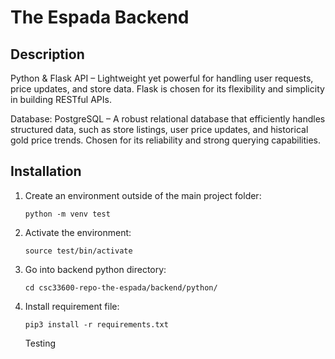 # The Espada Backend

## Description
Python & Flask API – Lightweight yet powerful for handling user requests, price updates, and store data. Flask is chosen for its flexibility and simplicity in building RESTful APIs.

Database: PostgreSQL – A robust relational database that efficiently handles structured data, such as store listings, user price updates, and historical gold price trends. Chosen for its reliability and strong querying capabilities.

## Installation
1. Create an environment outside of the main project folder:
   ```
   python -m venv test
    ```
2. Activate the environment: 
    ```
    source test/bin/activate
    ```
3. Go into backend python directory:
    ```
    cd csc33600-repo-the-espada/backend/python/
    ```
4. Install requirement file:
    ```
    pip3 install -r requirements.txt
    ```

    Testing